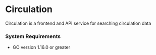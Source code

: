 # Circulation

Circulation is a frontend and API service for searching circulation data

### System Requirements
* GO version 1.16.0 or greater

